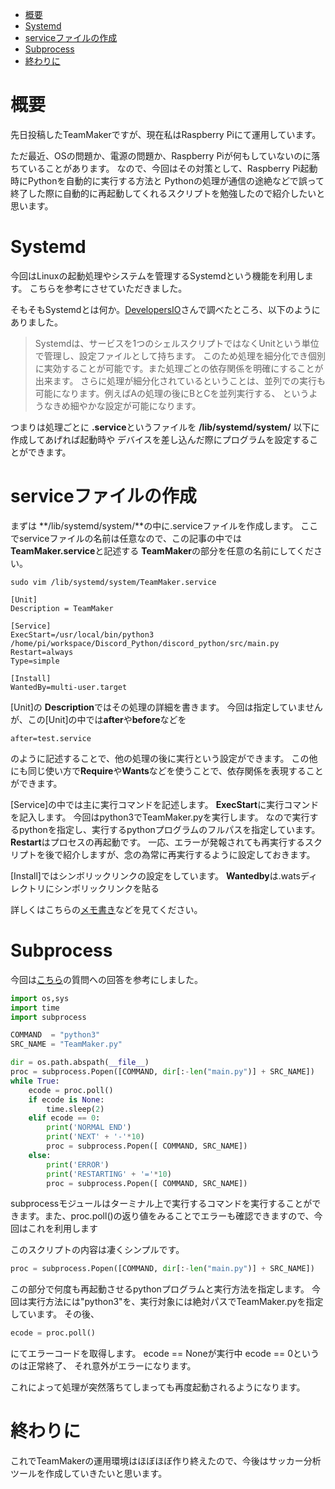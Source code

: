 
- [概要](#%E6%A6%82%E8%A6%81)
- [Systemd](#systemd)
- [serviceファイルの作成](#service%E3%83%95%E3%82%A1%E3%82%A4%E3%83%AB%E3%81%AE%E4%BD%9C%E6%88%90)
- [Subprocess](#subprocess)
- [終わりに](#%E7%B5%82%E3%82%8F%E3%82%8A%E3%81%AB)

# 概要
先日投稿したTeamMakerですが、現在私はRaspberry Piにて運用しています。

ただ最近、OSの問題か、電源の問題か、Raspberry Piが何もしていないのに落ちていることがあります。
なので、今回はその対策として、Raspberry Pi起動時にPythonを自動的に実行する方法と
Pythonの処理が通信の途絶などで誤って終了した際に自動的に再起動してくれるスクリプトを勉強したので紹介したいと思います。

# Systemd
今回はLinuxの起動処理やシステムを管理するSystemdという機能を利用します。
こちらを参考にさせていただきました。


そもそもSystemdとは何か。[DevelopersIO](https://dev.classmethod.jp/cloud/aws/systemd-getting-started/)さんで調べたところ、以下のようにありました。


>Systemdは、サービスを1つのシェルスクリプトではなくUnitという単位で管理し、設定ファイルとして持ちます。
>このため処理を細分化でき個別に実効することが可能です。また処理ごとの依存関係を明確にすることが出来ます。
>さらに処理が細分化されているということは、並列での実行も可能になります。例えばAの処理の後にBとCを並列実行する、
>というようなきめ細やかな設定が可能になります。

つまりは処理ごとに **.service**というファイルを **/lib/systemd/system/** 以下に作成してあげれば起動時や
デバイスを差し込んだ際にプログラムを設定することができます。

# serviceファイルの作成
まずは **/lib/systemd/system/**の中に.serviceファイルを作成します。
ここでserviceファイルの名前は任意なので、この記事の中では **TeamMaker.service**と記述する **TeamMaker**の部分を任意の名前にしてください。

    sudo vim /lib/systemd/system/TeamMaker.service

```
[Unit]
Description = TeamMaker

[Service]
ExecStart=/usr/local/bin/python3 /home/pi/workspace/Discord_Python/discord_python/src/main.py
Restart=always
Type=simple

[Install]
WantedBy=multi-user.target
```
[Unit]の **Description**ではその処理の詳細を書きます。
今回は指定していませんが、この[Unit]の中では**after**や**before**などを

    after=test.service

のように記述することで、他の処理の後に実行という設定ができます。
この他にも同じ使い方で**Require**や**Wants**などを使うことで、依存関係を表現することができます。

[Service]の中では主に実行コマンドを記述します。
**ExecStart**に実行コマンドを記入します。
今回はpython3でTeamMaker.pyを実行します。
なので実行するpythonを指定し、実行するpythonプログラムのフルパスを指定しています。
**Restart**はプロセスの再起動です。
一応、エラーが発報されても再実行するスクリプトを後で紹介しますが、念の為常に再実行するように設定しておきます。

[Install]ではシンボリックリンクの設定をしています。
**Wantedby**は.watsディレクトリにシンボリックリンクを貼る


詳しくはこちらの[メモ書き](https://qiita.com/a_yasui/items/f2d8b57aa616e523ede4)などを見てください。

# Subprocess

今回は[こちら](https://teratail.com/questions/112500)の質問への回答を参考にしました。

``` python
import os,sys
import time
import subprocess

COMMAND  = "python3"
SRC_NAME = "TeamMaker.py"

dir = os.path.abspath(__file__)
proc = subprocess.Popen([COMMAND, dir[:-len("main.py")] + SRC_NAME])
while True:
    ecode = proc.poll()
    if ecode is None:
        time.sleep(2)
    elif ecode == 0:
        print('NORMAL END')
        print('NEXT' + '-'*10)
        proc = subprocess.Popen([ COMMAND, SRC_NAME])
    else:
        print('ERROR')
        print('RESTARTING' + '='*10)
        proc = subprocess.Popen([ COMMAND, SRC_NAME])
```
subprocessモジュールはターミナル上で実行するコマンドを実行することができます。また、proc.poll()の返り値をみることでエラーも確認できますので、今回はこれを利用します

このスクリプトの内容は凄くシンプルです。
``` Python
proc = subprocess.Popen([COMMAND, dir[:-len("main.py")] + SRC_NAME])
```
この部分で何度も再起動させるpythonプログラムと実行方法を指定します。
今回は実行方法には"python3"を、実行対象には絶対パスでTeamMaker.pyを指定しています。
その後、
``` python
ecode = proc.poll()
```
にてエラーコードを取得します。
ecode == Noneが実行中
ecode == 0というのは正常終了、
それ意外がエラーになります。

これによって処理が突然落ちてしまっても再度起動されるようになります。

# 終わりに
これでTeamMakerの運用環境はほぼほぼ作り終えたので、今後はサッカー分析ツールを作成していきたいと思います。
